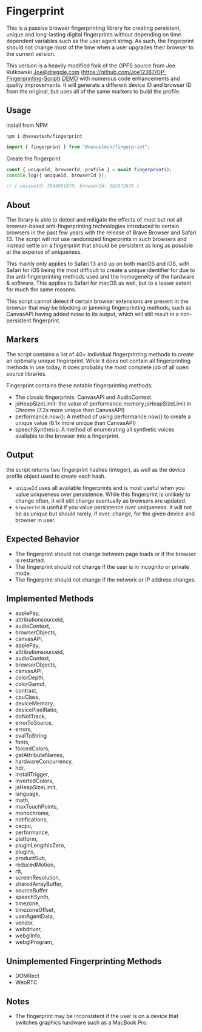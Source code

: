 # Fingerprint

This is a passive browser fingerprinting library for creating persistent, unique and long-lasting digital fingerprints without depending on time dependent variables such as the user agent string. As such, the fingerprint should not change most of the time when a user upgrades their browser to the current version.

This version is a heavily modified fork of the OPFS source from Joe Rutkowski <Joe@dreggle.com> (https://github.com/Joe12387/OP-Fingerprinting-Script) [DEMO](https://detectincognito.com/opfs.html "DEMO") with numerous code enhancements and quality improvements. It will generate a different device ID and browser ID from the original, but uses all of the same markers to build the profile.

## Usage

install from NPM

```
npm i @nexustech/fingerprint
```

```ts
import { fingerprint } from "@nexustech/fingerprint";
```

Create the fingerprint

```js
const { uniqueId, browserId, profile } = await fingerprint();
console.log({ uniqueId, browserId });

// { uniqueId: 2984961870, browserId: 582672678 }
```

## About

The library is able to detect and mitigate the effects of most but not all browser-based anti-fingerprinting technologies introduced to certain browsers in the past few years with the release of Brave Browser and Safari 13. The script will not use randomized fingerprints in such browsers and instead settle on a fingerprint that should be persistent as long as possible at the expense of uniqueness.

This mainly only applies to Safari 13 and up on both macOS and iOS, with Safari for iOS being the most difficult to create a unique identifier for due to the anti-fingerprinting methods used and the homogeneity of the hardware & software. This applies to Safari for macOS as well, but to a lesser extent for much the same reasons.

This script cannot detect if certain browser extensions are present in the browser that may be blocking or jamming fingerprinting methods, such as CanvasAPI having added noise to its output, which will still result in a non-persistent fingerprint.

## Markers

The script contains a list of 40+ individual fingerprinting methods to create an optimally unique fingerprint. While it does not contain all fingerprinting methods in use today, it does probably the most complete job of all open source libraries.

Fingerprint contains these notable fingerprinting methods:

- The classic fingerprints: CanvasAPI and AudioContext.
- jsHeapSizeLimit: the value of performance.memory.jsHeapSizeLimit in Chrome (7.2x more unique than CanvasAPI)
- performance.now(): A method of using performance.now() to create a unique value (6.1x more unique than CanvasAPI)
- speechSynthesis: A method of enumerating all synthetic voices available to the browser into a fingerprint.

## Output

the script returns two fingerprint hashes (integer), as well as the device profile object used to create each hash.

- `uniqueId` uses all available fingerprints and is most useful when you value uniqueness over persistence. While this fingerprint is unlikely to change often, it will still change eventually as browsers are updated.
- `browserId` is useful if you value persistence over uniqueness. It will not be as unique but should rarely, if ever, change, for the given device and browser in user.

## Expected Behavior

- The fingerprint should not change between page loads or if the browser is restarted.
- The fingerprint should not change if the user is in incognito or private mode.
- The fingerprint should not change if the network or IP address changes.

## Implemented Methods

- applePay,
- attributionsourceid,
- audioContext,
- browserObjects,
- canvasAPI,
- applePay,
- attributionsourceid,
- audioContext,
- browserObjects,
- canvasAPI,
- colorDepth,
- colorGamut,
- contrast,
- cpuClass,
- deviceMemory,
- devicePixelRatio,
- doNotTrack,
- errorToSource,
- errors,
- evalToString
- fonts,
- forcedColors,
- getAttributeNames,
- hardwareConcurrency,
- hdr,
- installTrigger,
- invertedColors,
- jsHeapSizeLimit,
- language,
- math,
- maxTouchPoints,
- monochrome,
- notifications,
- oscpu,
- performance,
- platform,
- pluginLengthIsZero,
- plugins,
- productSub,
- reducedMotion,
- rtt,
- screenResolution,
- sharedArrayBuffer,
- sourceBuffer
- speechSynth,
- timezone,
- timezoneOffset,
- userAgentData,
- vendor,
- webdriver,
- webglInfo,
- webglProgram,

## Unimplemented Fingerprinting Methods

- DOMRect
- WebRTC

## Notes

- The fingerprint may be inconsistent if the user is on a device that switches graphics hardware such as a MacBook Pro.
